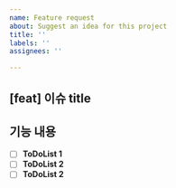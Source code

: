 ```yaml
---
name: Feature request
about: Suggest an idea for this project
title: ''
labels: ''
assignees: ''

---
```


## [feat] __이슈 title__

## 기능 내용
  - [ ] __ToDoList 1__
  - [ ] __ToDoList 2__
  - [ ] __ToDoList 2__
